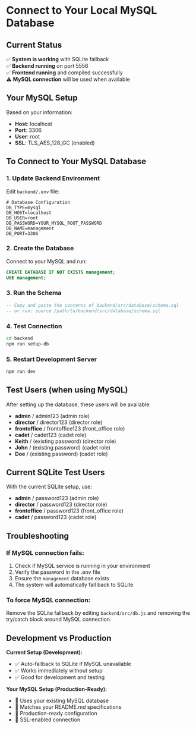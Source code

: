 # Connect to Your Local MySQL Database

## Current Status

✅ **System is working** with SQLite fallback  
✅ **Backend running** on port 5556  
✅ **Frontend running** and compiled successfully  
⚠️ **MySQL connection** will be used when available

## Your MySQL Setup

Based on your information:

- **Host**: localhost
- **Port**: 3306
- **User**: root
- **SSL**: TLS_AES_128_GC (enabled)

## To Connect to Your MySQL Database

### 1. Update Backend Environment

Edit `backend/.env` file:

```env
# Database Configuration
DB_TYPE=mysql
DB_HOST=localhost
DB_USER=root
DB_PASSWORD=YOUR_MYSQL_ROOT_PASSWORD
DB_NAME=management
DB_PORT=3306
```

### 2. Create the Database

Connect to your MySQL and run:

```sql
CREATE DATABASE IF NOT EXISTS management;
USE management;
```

### 3. Run the Schema

```sql
-- Copy and paste the contents of backend/src/database/schema.sql
-- or run: source /path/to/backend/src/database/schema.sql
```

### 4. Test Connection

```bash
cd backend
npm run setup-db
```

### 5. Restart Development Server

```bash
npm run dev
```

## Test Users (when using MySQL)

After setting up the database, these users will be available:

- **admin** / admin123 (admin role)
- **director** / director123 (director role)
- **frontoffice** / frontoffice123 (front_office role)
- **cadet** / cadet123 (cadet role)
- **Keith** / (existing password) (director role)
- **John** / (existing password) (cadet role)
- **Doe** / (existing password) (cadet role)

## Current SQLite Test Users

With the current SQLite setup, use:

- **admin** / password123 (admin role)
- **director** / password123 (director role)
- **frontoffice** / password123 (front_office role)
- **cadet** / password123 (cadet role)

## Troubleshooting

### If MySQL connection fails:

1. Check if MySQL service is running in your environment
2. Verify the password in the .env file
3. Ensure the `management` database exists
4. The system will automatically fall back to SQLite

### To force MySQL connection:

Remove the SQLite fallback by editing `backend/src/db.js` and removing the try/catch block around MySQL connection.

## Development vs Production

**Current Setup (Development):**

- ✅ Auto-fallback to SQLite if MySQL unavailable
- ✅ Works immediately without setup
- ✅ Good for development and testing

**Your MySQL Setup (Production-Ready):**

- 🎯 Uses your existing MySQL database
- 🎯 Matches your README.md specifications
- 🎯 Production-ready configuration
- 🎯 SSL-enabled connection
